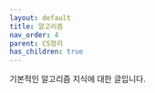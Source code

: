 ```yaml
---
layout: default
title: 알고리즘
nav_order: 4
parent: CS정리
has_children: true
---
```


기본적인 알고리즘 지식에 대한 글입니다.
